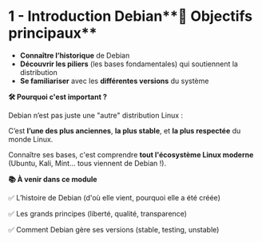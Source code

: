 # 1 - Introduction Debian**🎯 Objectifs principaux**
- **Connaître l’historique** de Debian
- **Découvrir les piliers** (les bases fondamentales) qui soutiennent la distribution
- **Se familiariser** avec les **différentes versions** du système



**🛠️ Pourquoi c'est important ?**

Debian n’est pas juste une "autre" distribution Linux :

C’est **l’une des plus anciennes**, **la plus stable**, et **la plus respectée** du monde Linux.

Connaître ses bases, c'est comprendre **tout l'écosystème Linux moderne** (Ubuntu, Kali, Mint… tous viennent de Debian !).



**📚 À venir dans ce module**

✅ L’histoire de Debian (d'où elle vient, pourquoi elle a été créée)

✅ Les grands principes (liberté, qualité, transparence)

✅ Comment Debian gère ses versions (stable, testing, unstable)
